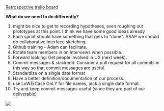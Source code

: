 
[Retrospective trello board](https://trello.com/b/cn0AuaG3/agile-ca-sprint-1-retrospective)




**What do we need to do differently?**

 1. might be nice to get to recording hypotheses, even roughing out prototypes at this point. I think we have some good ideas already
 2. Each sprint should have something that gets to "done". ASAP we should do collaborative interface sketching.
 3. Github training - Adam can facilitate.
 4. Rotate team members in on interviews when possible.
 5. Forward looking:  Get people involved in UX (next week).
 6. Commit messages & stackedit:  Consider a pull request for all commits in this way so that commit messages are useful.
 7. Standardize on a single date format
 8. Have a better definition/documentation of our process.
 9. use LoWErCase OnLY for file names, pick a single date format.
 10. Try and keep commit messages useful (since they are part of our deliverable)

<img src=“https://github.com/CivicActions/agile-california/blob/master/call-notes/retrospective-pngs/Sprint%201%20Retrospective.png“>
